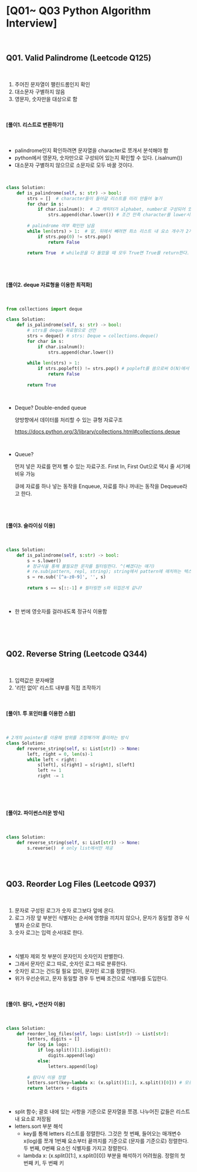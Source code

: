 # [Q01~ Q03 Python Algorithm Interview]

<br>

## Q01. Valid Palindrome (Leetcode Q125)

<br>

1. 주어진 문자열이 팰린드롬인지 확인
2. 대소문자 구별하지 않음
3. 영문자, 숫자만을 대상으로 함

<br>

#### [풀이1. 리스트로 변환하기]

<br>

- palindrome인지 확인하려면 문자열을 character로 쪼개서 분석해야 함
- python에서 영문자, 숫자만으로 구성되어 있는지 확인할 수 있다. (.isalnum())
- 대소문자 구별하지 않으므로 소문자로 모두 바꿀 것이다.

<br>

```python
class Solution:
    def is_palindrome(self, s: str) -> bool:
        strs = []  # character들이 들어갈 리스트를 미리 만들어 놓기
        for char in s:
            if char.isalnum():  # 그 캐릭터가 alphabet, number로 구성되어 있냐?
                strs.append(char.lower()) # 조건 만족 character를 lower시켜 추가할 것이다.
        
        # palindrome 여부 확인만 남음
        while len(strs) > 1:  # 앞, 뒤에서 빼려면 최소 리스트 내 요소 개수가 2개 이상이어야 한다.
            if strs.pop(0) != strs.pop()
            	return False
        
        return True  # while문을 다 돌았을 때 모두 True면 True를 return한다.
```

<br>

<br>

#### [풀이2. deque 자료형을 이용한 최적화]

<br>

```python
from collections import deque

class Solution:
    def is_palindrome(self, s: str) -> bool:
        # strs를 deque 자료형으로 선언
        strs = deque() # strs: Deque = collections.deque()
        for char in s:
            if char.isalnum():
                strs.append(char.lower())
        
        while len(strs) > 1:
            if strs.popleft() != strs.pop() # popleft를 씀으로써 O(N)에서 O(1)으로 최적화 가능
            	return False
            
        return True
```

<br>

- Deque? Double-ended queue

  양방향에서 데이터를 처리할 수 있는 큐형 자료구조

  https://docs.python.org/3/library/collections.html#collections.deque

<br>

- Queue?

  먼저 넣은 자료를 먼저 뺄 수 있는 자료구조. First In, First Out으로 택시 줄 서기에 비유 가능

  큐에 자료를 하나 넣는 동작을 Enqueue, 자료를 하나 꺼내는 동작을 Dequeue라고 한다.

<br>

<br>

#### [풀이3. 슬라이싱 이용]

<br>

```python
class Solution:
    def is_palindrome(self, s:str) -> bool:
        s = s.lower()
        # 정규식을 통해 불필요한 문자를 필터링한다. ^(빼겠다는 얘기)
        # re.sub(pattern, repl, string); string에서 pattern에 매치하는 텍스트 repl로 치환한다.
        s = re.sub('[^a-z0-9]', '', s)
        
        return s == s[::-1] # 필터링한 s와 뒤집은게 같냐?
```

<br>

- 한 번에 영숫자를 걸러내도록 정규식 이용함

<br>

<br>

<br>

## Q02. Reverse String (Leetcode Q344)

<br>

1. 입력값은 문자배열
2. '리턴 없이' 리스트 내부를 직접 조작하기

<br>

#### [풀이1. 투 포인터를 이용한 스왑]

<br>

```python
# 2개의 pointer를 이용해 범위를 조정해가며 풀이하는 방식
class Solution:
    def reverse_string(self, s: List[str]) -> None:
        left, right = 0, len(s)-1
        while left < right:
            s[left], s[right] = s[right], s[left]
            left += 1
            right -= 1
        
```

<br>

<br>

#### [풀이2. 파이썬스러운 방식]

<br>

```python
class Solution:
    def reverse_string(self, s: List[str]) -> None:
        s.reverse()  # only list에서만 제공
```

<br>

<br>

## Q03. Reorder Log Files (Leetcode Q937)

<br>

1. 문자로 구성된 로그가 숫자 로그보다 앞에 온다.
2. 로그 가장 앞 부분인 식별자는 순서에 영향을 끼치지 않으나, 문자가 동일할 경우 식별자 순으로 한다.
3. 숫자 로그는 입력 순서대로 한다.

<br>

- 식별자 제외 첫 부분이 문자인지 숫자인지 판별한다.
- 그래서 문자인 로그 따로, 숫자인 로그 따로 분류한다.
- 숫자인 로그는 건드릴 필요 없이, 문자인 로그를 정렬한다.
- 위가 우선순위고, 문자 동일할 경우 두 번째 조건으로 식별자를 도입한다.

<br>

#### [풀이1. 람다, +연산자 이용]

<br>

```python
class Solution:
    def reorder_log_files(self, logs: List[str]) -> List[str]:
        letters, digits = []
        for log in logs:
            if log.split()[1].isdigit():
                digits.append(log)
            else:
                letters.append(log)
                
        # 람다식 이용 정렬
        letters.sort(key=lambda x: (x.split()[1:], x.split()[0])) # 모르는 부분
        return letters + digits
```

<br>

- split 함수; 괄호 내에 있는 사항을 기준으로 문자열을 쪼갬. 나누어진 값들은 리스트 내 요소로 저장됨
- letters.sort 부분 해석
  - key를 통해 letters 리스트를 정렬한다. 그것은 첫 번째, 들어오는 매개변수 x(log)를 쪼개 1번째 요소부터 끝까지를 기준으로 (문자를 기준으로) 정렬한다. 두 번째, 0번째 요소인 식별자를 가지고 정렬한다.
  - lambda x: (x.split()[1:], x.split()[0]) 부분을 해석하기 어려웠음. 정렬의 첫 번째 키, 두 번째 키